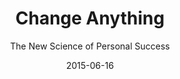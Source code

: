 ---
date: 2015-06-16
dateYear: 2015
isbn: 9780446585446
title: Change Anything
subtitle: The New Science of Personal Success
description: "A stunning approach to how individuals can not only change their lives for the better in the workplace, but also their lives away from the office, including (but not limited to) finding ways to improve one's working relationship with others, one's overall health, outlook on life, and so on. For example, why is it that 95% of all diet attempts fail? Why do New Year's Resolutions last no more than a few days? Why can't people with good intentions seem to make consistent and positive strides? Based upon the latest research in a number of psychological and medical fields, the authors of Change Anything will show that traditional will-power is not necessarily the answer to these strivings, that people are affected in their behaviors by far more subtle influences. Change Anything shows how individuals can come to understand these powerful and influential forces, and how to put these forces to work in a positive manner that brings real and meaningful results. The authors present an array of everyday examples that will change and truly empower you to reexamine the way you go about your business and life."
cover: cover-change-anything.jpeg
coverGoogle: https://books.google.com/books/content?id=UH9Oe5o9e2EC&printsec=frontcover&img=1&zoom=1&edge=curl&source=gbs_api
pageCount: 288
authors:
- Kerry Patterson
- Joseph Grenny
- David Maxfield
- Ron McMillan
- Al Switzler
publishers: Balance
published: 2011-04-11
publishedYear: 2011
shelves:
- non-fiction
---